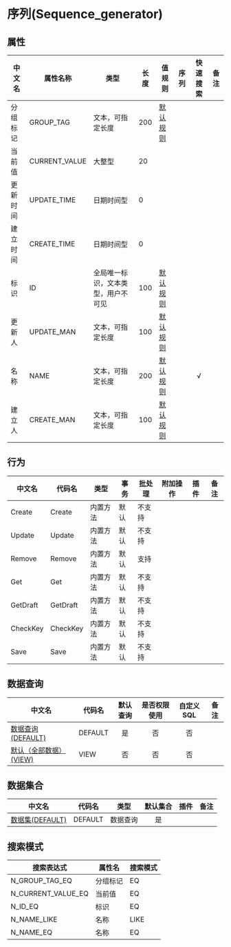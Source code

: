 # 序列(Sequence_generator)  <!-- {docsify-ignore-all} -->



## 属性
|    中文名 | 属性名称           | 类型     | 长度     |值规则   |  序列     | 快速搜索     |  备注  |
| --------   |------------| -----  | -----  | ----- | -----  | :---:   |  -------- |
|分组标记|GROUP_TAG|文本，可指定长度|200|[默认规则](module/Base/Sequence_generator/value_rule/Group_tag#default)||||
|当前值|CURRENT_VALUE|大整型|20|||||
|更新时间|UPDATE_TIME|日期时间型|0|||||
|建立时间|CREATE_TIME|日期时间型|0|||||
|标识|ID|全局唯一标识，文本类型，用户不可见|100|[默认规则](module/Base/Sequence_generator/value_rule/Id#default)||||
|更新人|UPDATE_MAN|文本，可指定长度|100|[默认规则](module/Base/Sequence_generator/value_rule/Update_man#default)||||
|名称|NAME|文本，可指定长度|200|[默认规则](module/Base/Sequence_generator/value_rule/Name#default)||√||
|建立人|CREATE_MAN|文本，可指定长度|100|[默认规则](module/Base/Sequence_generator/value_rule/Create_man#default)||||


## 行为
| 中文名    | 代码名    | 类型    | 事务   | 批处理   | 附加操作  | 插件    |  备注  |
| -------- |---------- |----------- |------------|----------|---------| ----- | ----- |
|Create|Create|内置方法|默认|不支持||||
|Update|Update|内置方法|默认|不支持||||
|Remove|Remove|内置方法|默认|支持||||
|Get|Get|内置方法|默认|不支持||||
|GetDraft|GetDraft|内置方法|默认|不支持||||
|CheckKey|CheckKey|内置方法|默认|不支持||||
|Save|Save|内置方法|默认|不支持||||




## 数据查询
| 中文名    | 代码名    | 默认查询 | 是否权限使用 | 自定义SQL |  备注|
| --------  | --------   | :---:  | :---:  | :---:  |----- |
|[数据查询(DEFAULT)](module/Base/Sequence_generator/query/Default)|DEFAULT|是|否 |否 ||
|[默认（全部数据）(VIEW)](module/Base/Sequence_generator/query/View)|VIEW|否|否 |否 ||


## 数据集合
| 中文名  | 代码名  | 类型 | 默认集合 |   插件|   备注|
| --------  | --------   | --------   | :---:   | ----- |----- |
|[数据集(DEFAULT)](module/Base/Sequence_generator/dataset/Default)|DEFAULT|数据查询|是|||




## 搜索模式
|   搜索表达式   |    属性名    |    搜索模式        |
| -------- |------------|------------|
|N_GROUP_TAG_EQ|分组标记|EQ|
|N_CURRENT_VALUE_EQ|当前值|EQ|
|N_ID_EQ|标识|EQ|
|N_NAME_LIKE|名称|LIKE|
|N_NAME_EQ|名称|EQ|




